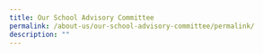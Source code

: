 ```yaml
---
title: Our School Advisory Committee
permalink: /about-us/our-school-advisory-committee/permalink/
description: ""
---
```

